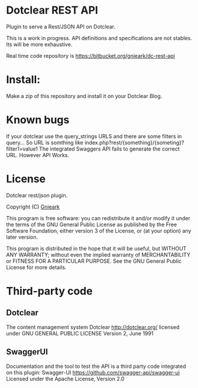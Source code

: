 # Dotclear REST API

Plugin to serve a Rest/JSON API on Dotclear.

This is a work in progress. API definitions and specifications are not stables. Its will be more exhaustive.

Real time code repository is https://bitbucket.org/gnieark/dc-rest-api

# Install:

Make a zip of this repository and install it on your Dotclear Blog.

# Known bugs

If your dotclear use the query_strings URLS and there are some filters in query...
So URL is somthing like index.php?rest/{something}/{someting}?filter1=value1 
The integrated Swaggers API fails to generate the correct URL. However API Works.


# License

Dotclear rest/json plugin.

Copyright (C) [Gnieark](https://blog-du-grouik.tinad.fr/)

This program is free software: you can redistribute it and/or modify
it under the terms of the GNU General Public License as published by
the Free Software Foundation, either version 3 of the License, or
(at your option) any later version.

This program is distributed in the hope that it will be useful,
but WITHOUT ANY WARRANTY; without even the implied warranty of
MERCHANTABILITY or FITNESS FOR A PARTICULAR PURPOSE.  See the
GNU General Public License for more details.

# Third-party code

## Dotclear
The content management system Dotclear http://dotclear.org/ licensed under 
GNU GENERAL PUBLIC LICENSE Version 2, June 1991


## SwaggerUI
Documentation and the tool to test the API is a third party code integrated on this plugin:
Swagger-UI https://github.com/swagger-api/swagger-ui Licensed under the Apache License, Version 2.0